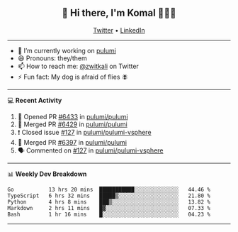 <h2 align="center"> 👋 Hi there, I'm Komal 🧑🏾‍💻 </h2>
<p align="center">
    <a href="https://twitter.com/zwitkali">Twitter</a> •
    <a href="https://www.linkedin.com/in/komal-ali/">LinkedIn</a>
</p>

--------

- 🔭 I’m currently working on [pulumi](https://github.com/pulumi/pulumi)
- 😄 Pronouns: they/them
- 📫 How to reach me: [@zwitkali](https://twitter.com/zwitkali) on Twitter
- ⚡ Fun fact: My dog is afraid of flies 🪰

--------
💻 **Recent Activity**

<!--START_SECTION:activity-->
1. 💪 Opened PR [#6433](https://github.com/pulumi/pulumi/pull/6433) in [pulumi/pulumi](https://github.com/pulumi/pulumi)
2. 🎉 Merged PR [#6429](https://github.com/pulumi/pulumi/pull/6429) in [pulumi/pulumi](https://github.com/pulumi/pulumi)
3. ❗️ Closed issue [#127](https://github.com/pulumi/pulumi-vsphere/issues/127) in [pulumi/pulumi-vsphere](https://github.com/pulumi/pulumi-vsphere)
4. 🎉 Merged PR [#6397](https://github.com/pulumi/pulumi/pull/6397) in [pulumi/pulumi](https://github.com/pulumi/pulumi)
5. 🗣 Commented on [#127](https://github.com/pulumi/pulumi-vsphere/issues/127) in [pulumi/pulumi-vsphere](https://github.com/pulumi/pulumi-vsphere)
<!--END_SECTION:activity-->

--------

📊 **Weekly Dev Breakdown**
<!--START_SECTION:waka-->
```text
Go           13 hrs 20 mins  ███████████░░░░░░░░░░░░░░   44.46 % 
TypeScript   6 hrs 32 mins   █████▒░░░░░░░░░░░░░░░░░░░   21.80 % 
Python       4 hrs 8 mins    ███▒░░░░░░░░░░░░░░░░░░░░░   13.82 % 
Markdown     2 hrs 11 mins   █▓░░░░░░░░░░░░░░░░░░░░░░░   07.33 % 
Bash         1 hr 16 mins    █░░░░░░░░░░░░░░░░░░░░░░░░   04.23 % 
```
<!--END_SECTION:waka-->

--------